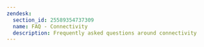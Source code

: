 ```yaml
---
zendesk:
  section_id: 25589354737309
  name: FAQ - Connectivity
  description: Frequently asked questions around connectivity
---
```

